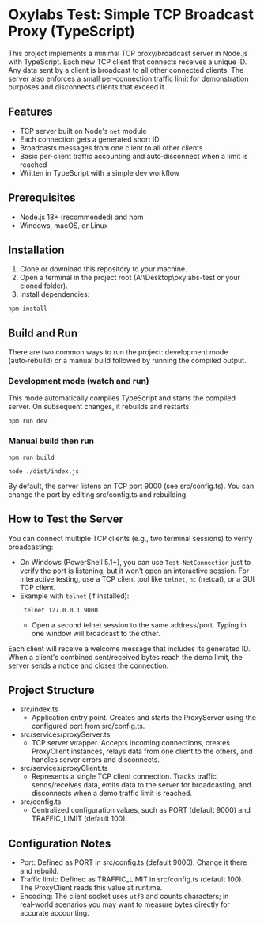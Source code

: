 # Oxylabs Test: Simple TCP Broadcast Proxy (TypeScript)

This project implements a minimal TCP proxy/broadcast server in Node.js with TypeScript. Each new TCP client that connects receives a unique ID. Any data sent by a client is broadcast to all other connected clients. The server also enforces a small per-connection traffic limit for demonstration purposes and disconnects clients that exceed it.

## Features
- TCP server built on Node's `net` module
- Each connection gets a generated short ID
- Broadcasts messages from one client to all other clients
- Basic per-client traffic accounting and auto‑disconnect when a limit is reached
- Written in TypeScript with a simple dev workflow

## Prerequisites
- Node.js 18+ (recommended) and npm
- Windows, macOS, or Linux

## Installation
1. Clone or download this repository to your machine.
2. Open a terminal in the project root (A:\Desktop\oxylabs-test or your cloned folder).
3. Install dependencies:
```
npm install
```

## Build and Run
There are two common ways to run the project: development mode (auto‑rebuild) or a manual build followed by running the compiled output.

### Development mode (watch and run)
This mode automatically compiles TypeScript and starts the compiled server. On subsequent changes, it rebuilds and restarts.
``` 
npm run dev
```
### Manual build then run

``` 
npm run build
```

```
node ./dist/index.js
```

By default, the server listens on TCP port 9000 (see src/config.ts). You can change the port by editing src/config.ts and rebuilding.

## How to Test the Server
You can connect multiple TCP clients (e.g., two terminal sessions) to verify broadcasting:
- On Windows (PowerShell 5.1+), you can use `Test-NetConnection` just to verify the port is listening, but it won't open an interactive session. For interactive testing, use a TCP client tool like `telnet`, `nc` (netcat), or a GUI TCP client.
- Example with `telnet` (if installed):
  ``` 
   telnet 127.0.0.1 9000 
  ```
  - Open a second telnet session to the same address/port. Typing in one window will broadcast to the other.

Each client will receive a welcome message that includes its generated ID. When a client's combined sent/received bytes reach the demo limit, the server sends a notice and closes the connection.

## Project Structure
- src/index.ts
  - Application entry point. Creates and starts the ProxyServer using the configured port from src/config.ts.
- src/services/proxyServer.ts
  - TCP server wrapper. Accepts incoming connections, creates ProxyClient instances, relays data from one client to the others, and handles server errors and disconnects.
- src/services/proxyClient.ts
  - Represents a single TCP client connection. Tracks traffic, sends/receives data, emits data to the server for broadcasting, and disconnects when a demo traffic limit is reached.
- src/config.ts
  - Centralized configuration values, such as PORT (default 9000) and TRAFFIC_LIMIT (default 100).

## Configuration Notes
- Port: Defined as PORT in src/config.ts (default 9000). Change it there and rebuild.
- Traffic limit: Defined as TRAFFIC_LIMIT in src/config.ts (default 100). The ProxyClient reads this value at runtime.
- Encoding: The client socket uses `utf8` and counts characters; in real‑world scenarios you may want to measure bytes directly for accurate accounting.
